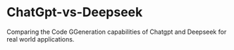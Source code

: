 # ChatGpt-vs-Deepseek
Comparing the Code GGeneration capabilities of Chatgpt and Deepseek for real world applications.
